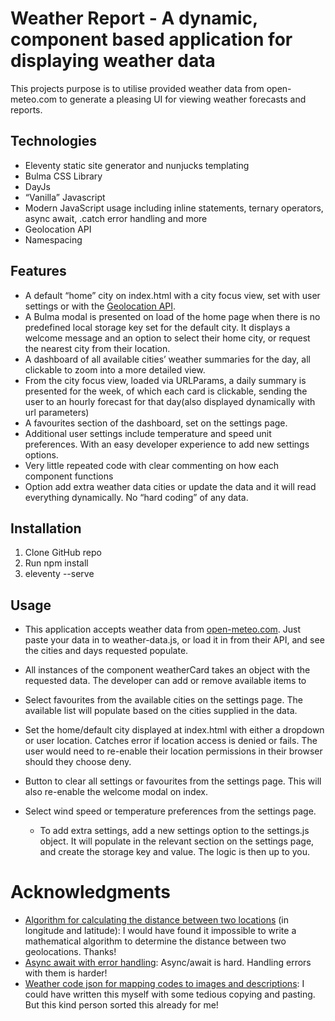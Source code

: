 # Weather Report - A dynamic, component based application for displaying weather data

This projects purpose is to utilise provided weather data from open-meteo.com to generate a pleasing UI for viewing weather forecasts and reports.

## Technologies

- Eleventy static site generator and nunjucks templating
- Bulma CSS Library
- DayJs
- “Vanilla” Javascript
- Modern JavaScript usage including inline statements, ternary operators, async await, .catch error handling and more
- Geolocation API
- Namespacing

## Features


- A default “home” city on index.html with a city focus view, set with user settings or with the [Geolocation API](https://developer.mozilla.org/en-US/docs/Web/API/Geolocation_API/Using_the_Geolocation_API).
- A Bulma modal is presented on load of the home page when there is no predefined local storage key set for the default city. It displays a welcome message and an option to select their home city, or request the nearest city from their location.
- A dashboard of all available cities’ weather summaries for the day, all clickable to zoom into a more detailed view.
- From the city focus view, loaded via URLParams, a daily summary is presented for the week, of which each card is clickable, sending the user to an hourly forecast for that day(also displayed dynamically with url parameters)
- A favourites section of the dashboard, set on the settings page.
- Additional user settings include temperature and speed unit preferences. With an easy developer experience to add new settings options.
- Very little repeated code with clear commenting on how each component functions
- Option add extra weather data cities or update the data and it will read everything dynamically. No “hard coding” of any data.


## Installation

1. Clone GitHub repo
2. Run npm install
3. eleventy --serve

## Usage

- This application accepts weather data from [open-meteo.com](open-meteo.com). Just paste your data in to weather-data.js, or load it in from their API, and see the cities and days requested populate.

- All instances of the component weatherCard takes an object with the requested data. The developer can add or remove available items to

- Select favourites from the available cities on the settings page. The available list will populate based on the cities supplied in the data.

- Set the home/default city displayed at index.html with either a dropdown or user location. Catches error if location access is denied or fails. The user would need to re-enable their location permissions in their browser should they choose deny.

- Button to clear all settings or favourites from the settings page. This will also re-enable the welcome modal on index.

- Select wind speed or temperature preferences from the settings page.
    - To add extra settings, add a new settings option to the settings.js object. It will populate in the relevant section on the settings page, and create the storage key and value. The logic is then up to you.


# Acknowledgments

- [Algorithm for calculating the distance between two locations](https://www.geodatasource.com/developers/javascript) (in longitude and latitude): I would have found it impossible to write a mathematical algorithm to determine the distance between two geolocations. Thanks!
- [Async await with error handling](https://wesbos.com/12-advanced-flow-control/71-async-await-error-handling): Async/await is hard. Handling errors with them is harder!
- [Weather code json for mapping codes to images and descriptions](https://gist.github.com/stellasphere/9490c195ed2b53c707087c8c2db4ec0c): I could have written this myself with some tedious copying and pasting. But this kind person sorted this already for me!



